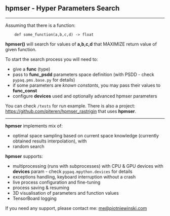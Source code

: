 ## hpmser - Hyper Parameters Search

------------

Assuming that there is a function:

`    def some_function(a,b,c,d) -> float`

**hpmser()** will search for values of **a,b,c,d** that MAXIMIZE return value of given function.

To start the search process you will need to:
- give a **func** (type)
- pass to **func_psdd** parameters space definition (with PSDD - check `pypaq.pms.base.py` for details)
- if some parameters are *known constants*, you may pass their values to **func_const**
- configure **devices** used and optionally advanced hpmser parameters

You can check `/tests` for run example. There is also a project: https://github.com/piteren/hpmser_rastrigin
that uses **hpmser**.

------------

**hpmser** implements mix of:
- optimal space sampling based on current space knowledge (currently obtained results interpolation), with
- random search

**hpmser** supports:
- multiprocessing (runs with subprocesses) with CPU & GPU devices with **devices** param - check `pypaq.mpython.devices` for details
- exceptions handling, keyboard interruption without a crash
- live process configuration and fine-tuning
- process saving & resuming
- 3D visualisation of parameters and function values
- TensorBoard logging

If you need any support, please contact me:  me@piotniewinski.com